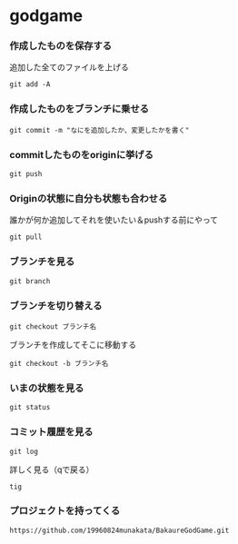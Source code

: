 # godgame
### 作成したものを保存する
追加した全てのファイルを上げる
~~~
git add -A
~~~

### 作成したものをブランチに乗せる
~~~
git commit -m "なにを追加したか、変更したかを書く"
~~~

### commitしたものをoriginに挙げる
~~~
git push
~~~

### Originの状態に自分も状態も合わせる
誰かが何か追加してそれを使いたい＆pushする前にやって
~~~
git pull
~~~

### ブランチを見る
~~~
git branch
~~~

### ブランチを切り替える
~~~
git checkout ブランチ名
~~~

ブランチを作成してそこに移動する
~~~
git checkout -b ブランチ名
~~~

### いまの状態を見る
~~~
git status
~~~

### コミット履歴を見る
~~~
git log
~~~
詳しく見る（qで戻る）
~~~
tig
~~~


### プロジェクトを持ってくる
~~~
https://github.com/19960824munakata/BakaureGodGame.git
~~~

